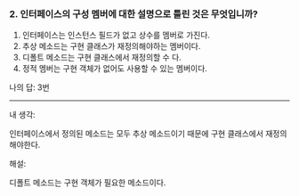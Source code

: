 ### 2. 인터페이스의 구성 멤버에 대한 설명으로 틀린 것은 무엇입니까?

1. 인터페이스는 인스턴스 필드가 없고 상수를 멤버로 가진다.
2. 추상 메소드는 구현 클래스가 재정의해야하는 멤버이다.
3. 디폴트 메소드는 구현 클래스에서 재정의할 수 다.
4. 정적 멤버는 구현 객체가 없어도 사용할 수 있는 멤버이다.

나의 답: 3번

---

내 생각:

인터페이스에서 정의된 메소드는 모두 추상 메소드이기 때문에 구현 클래스에서 재정의해야한다.

해설:

디폴트 메소드는 구현 객체가 필요한 메소드이다.